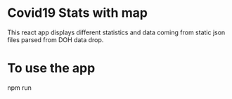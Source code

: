 # Covid19 Stats with map

This react app displays different statistics and data coming from static json files parsed from DOH data drop. 


# To use the app

npm run



